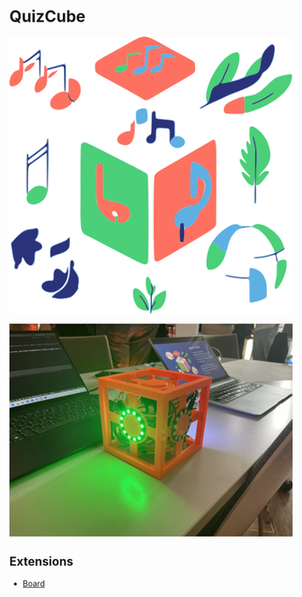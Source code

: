 # QuizCube

![logo](./imgs/QuizCube_Logo_v1.svg)

![qube](./imgs/24-05-25_13-12-51_4915.jpg)

## Extensions

- [Board](https://github.com/Clickau/BoardGame)
